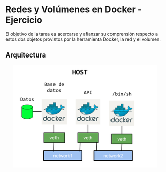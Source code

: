 # Redes y Volúmenes en Docker - Ejercicio
El objetivo de la tarea es acercarse y afianzar su comprensión respecto a estos dos objetos provistos por la herramienta Docker, la red y el volumen.

## Arquitectura
<p align="center">
	<img src=img/arqui.png>
</p>
